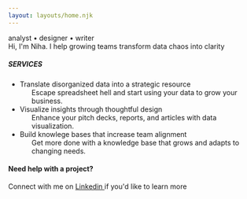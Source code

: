 ```yaml
---
layout: layouts/home.njk
---
```

<div class="wrapper">
<div class="title">
    <div class="intro-text">analyst &#x2022; designer &#x2022; writer<div>
    <div class="intro-description">Hi, I'm Niha. I help <span class="highlight"> growing teams </span>  transform data chaos into clarity</div>
</div>

<div class="service-list">
<h5>SERVICES</h5>
<ul class="no-bullet">
 <li>Translate disorganized data into a strategic resource
    <ul>
     Escape spreadsheet hell and start using your data to grow your business.
    </ul>
</li> 
<li>Visualize insights through thoughtful design
 <ul>
  Enhance your pitch decks, reports, and articles with data visualization. 
 </ul>
 </li>
<li>Build knowlege bases that increase team alignment
    <ul>
    Get more done with a knowledge base that grows and adapts to changing needs.
    </ul>
</li>
</ul>
</div>
<div class="connect">
<h4>Need help with a project?</h4>
<div>Connect with me on <a href="https://www.linkedin.com/in/niha-pereira/" target="_blank" rel="noopener noreferrer">Linkedin </a> if you'd like to learn more </div>
</div>
</div> 